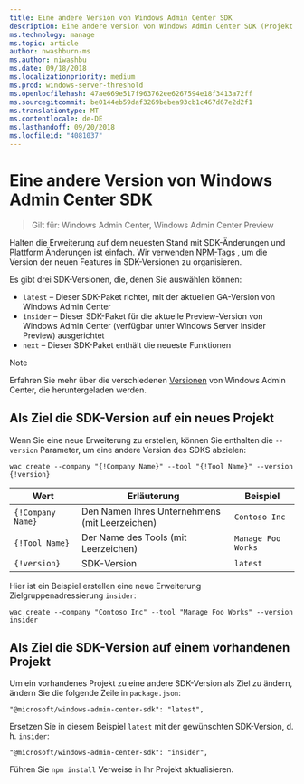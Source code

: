 ```yaml
---
title: Eine andere Version von Windows Admin Center SDK
description: Eine andere Version von Windows Admin Center SDK (Projekt Honolulu)
ms.technology: manage
ms.topic: article
author: nwashburn-ms
ms.author: niwashbu
ms.date: 09/18/2018
ms.localizationpriority: medium
ms.prod: windows-server-threshold
ms.openlocfilehash: 47ae669e517f963762ee6267594e18f3413a72ff
ms.sourcegitcommit: be0144eb59daf3269bebea93cb1c467d67e2d2f1
ms.translationtype: MT
ms.contentlocale: de-DE
ms.lasthandoff: 09/20/2018
ms.locfileid: "4081037"
---
```

# Eine andere Version von Windows Admin Center SDK

>Gilt für: Windows Admin Center, Windows Admin Center Preview

Halten die Erweiterung auf dem neuesten Stand mit SDK-Änderungen und Plattform Änderungen ist einfach.  Wir verwenden [NPM-Tags](https://www.npmjs.com/package/@microsoft/windows-admin-center-sdk) , um die Version der neuen Features in SDK-Versionen zu organisieren.

Es gibt drei SDK-Versionen, die, denen Sie auswählen können:

* ```latest``` – Dieser SDK-Paket richtet, mit der aktuellen GA-Version von Windows Admin Center
* ```insider``` – Dieser SDK-Paket für die aktuelle Preview-Version von Windows Admin Center (verfügbar unter Windows Server Insider Preview) ausgerichtet
* ```next``` – Dieser SDK-Paket enthält die neueste Funktionen

> [!NOTE]
> Erfahren Sie mehr über die verschiedenen [Versionen](https://aka.ms/WACDownloadPage) von Windows Admin Center, die heruntergeladen werden.

## Als Ziel die SDK-Version auf ein neues Projekt

Wenn Sie eine neue Erweiterung zu erstellen, können Sie enthalten die ```--version``` Parameter, um eine andere Version des SDKS abzielen:

```
wac create --company "{!Company Name}" --tool "{!Tool Name}" --version {!version}
```

| Wert | Erläuterung | Beispiel |
| ----- | ----------- | ------- |
| ```{!Company Name}``` | Den Namen Ihres Unternehmens (mit Leerzeichen) | ```Contoso Inc``` |
| ```{!Tool Name}``` | Der Name des Tools (mit Leerzeichen) | ```Manage Foo Works``` |
| ```{!version}``` | SDK-Version | ```latest``` |

Hier ist ein Beispiel erstellen eine neue Erweiterung Zielgruppenadressierung ```insider```:

```
wac create --company "Contoso Inc" --tool "Manage Foo Works" --version insider
```

## Als Ziel die SDK-Version auf einem vorhandenen Projekt

Um ein vorhandenes Projekt zu eine andere SDK-Version als Ziel zu ändern, ändern Sie die folgende Zeile in ```package.json```:

```
"@microsoft/windows-admin-center-sdk": "latest",
```
Ersetzen Sie in diesem Beispiel ```latest``` mit der gewünschten SDK-Version, d. h. ```insider```:

```
"@microsoft/windows-admin-center-sdk": "insider",
```

Führen Sie ```npm install``` Verweise in Ihr Projekt aktualisieren.
